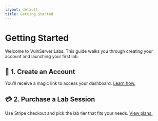 ```yaml
---
layout: default
title: Getting Started
---
```


# Getting Started

Welcome to VulnServer Labs. This guide walks you through creating your account and launching your first lab.

## 🔐 1. Create an Account

You’ll receive a magic link to access your dashboard. [Learn how.](create-account.md)

## 💳 2. Purchase a Lab Session

Use Stripe checkout and pick the lab tier that fits your needs. [View plans.](purchase-labs.md)
